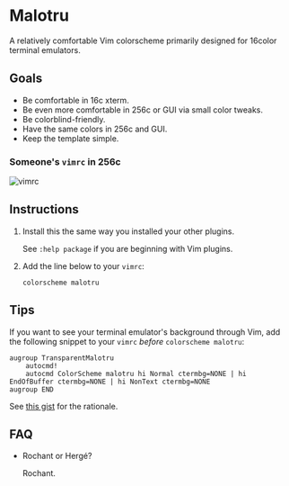 # Malotru

A relatively comfortable Vim colorscheme primarily designed for 16color terminal emulators.

## Goals

- Be comfortable in 16c xterm.
- Be even more comfortable in 256c or GUI via small color tweaks.
- Be colorblind-friendly.
- Have the same colors in 256c and GUI.
- Keep the template simple.

### Someone's `vimrc` in 256c

![vimrc](https://romainl.github.io/images/malotru/vimrc.png)

## Instructions

1. Install this the same way you installed your other plugins.

   See `:help package` if you are beginning with Vim plugins.

2. Add the line below to your `vimrc`:

       colorscheme malotru

## Tips

If you want to see your terminal emulator's background through Vim, add the following snippet to your `vimrc` *before* `colorscheme malotru`:

    augroup TransparentMalotru
        autocmd!
        autocmd ColorScheme malotru hi Normal ctermbg=NONE | hi EndOfBuffer ctermbg=NONE | hi NonText ctermbg=NONE
    augroup END

See [this gist](https://gist.github.com/romainl/379904f91fa40533175dfaec4c833f2f) for the rationale.

##  FAQ

- Rochant or Hergé?

  Rochant.
